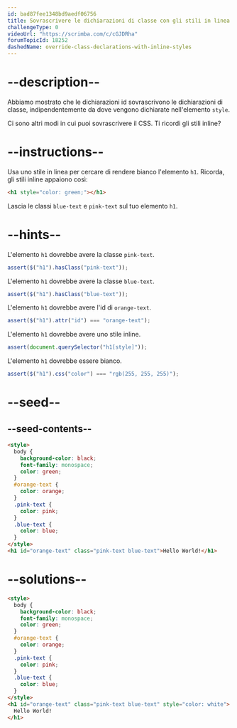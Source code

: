 ```yaml
---
id: bad87fee1348bd9aedf06756
title: Sovrascrivere le dichiarazioni di classe con gli stili in linea
challengeType: 0
videoUrl: "https://scrimba.com/c/cGJDRha"
forumTopicId: 18252
dashedName: override-class-declarations-with-inline-styles
---
```


# --description--

Abbiamo mostrato che le dichiarazioni id sovrascrivono le dichiarazioni di classe, indipendentemente da dove vengono dichiarate nell'elemento `style`.

Ci sono altri modi in cui puoi sovrascrivere il CSS. Ti ricordi gli stili inline?

# --instructions--

Usa uno stile in linea per cercare di rendere bianco l'elemento `h1`. Ricorda, gli stili inline appaiono così:

```html
<h1 style="color: green;"></h1>
```

Lascia le classi `blue-text` e `pink-text` sul tuo elemento `h1`.

# --hints--

L'elemento `h1` dovrebbe avere la classe `pink-text`.

```js
assert($("h1").hasClass("pink-text"));
```

L'elemento `h1` dovrebbe avere la classe `blue-text`.

```js
assert($("h1").hasClass("blue-text"));
```

L'elemento `h1` dovrebbe avere l'id di `orange-text`.

```js
assert($("h1").attr("id") === "orange-text");
```

L'elemento `h1` dovrebbe avere uno stile inline.

```js
assert(document.querySelector("h1[style]"));
```

L'elemento `h1` dovrebbe essere bianco.

```js
assert($("h1").css("color") === "rgb(255, 255, 255)");
```

# --seed--

## --seed-contents--

```html
<style>
  body {
    background-color: black;
    font-family: monospace;
    color: green;
  }
  #orange-text {
    color: orange;
  }
  .pink-text {
    color: pink;
  }
  .blue-text {
    color: blue;
  }
</style>
<h1 id="orange-text" class="pink-text blue-text">Hello World!</h1>
```

# --solutions--

```html
<style>
  body {
    background-color: black;
    font-family: monospace;
    color: green;
  }
  #orange-text {
    color: orange;
  }
  .pink-text {
    color: pink;
  }
  .blue-text {
    color: blue;
  }
</style>
<h1 id="orange-text" class="pink-text blue-text" style="color: white">
  Hello World!
</h1>
```
